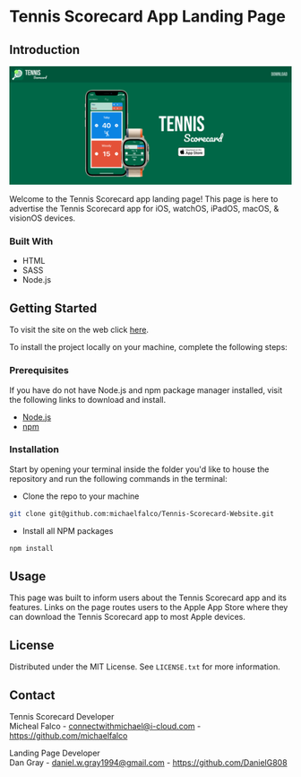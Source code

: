 # Tennis Scorecard App Landing Page

## Introduction

![App-Screenshot](./src/Resources/Readme/Landing-Page-Screenshot.png)

Welcome to the Tennis Scorecard app landing page! This page is here to advertise the Tennis Scorecard app for iOS, watchOS, iPadOS, macOS, & visionOS devices.

### Built With

- HTML
- SASS
- Node.js

## Getting Started

To visit the site on the web click [here](https://tennisscorecard.app/).

To install the project locally on your machine, complete the following steps:

### Prerequisites

If you have do not have Node.js and npm package manager installed, visit the following links to download and install.

- [Node.js](https://nodejs.org)
- [npm](https://docs.npmjs.com/cli/v8/commands/npm-install)

### Installation

Start by opening your terminal inside the folder you'd like to house the repository and run the following commands in the terminal:

- Clone the repo to your machine

```sh
git clone git@github.com:michaelfalco/Tennis-Scorecard-Website.git
```

- Install all NPM packages

```sh
npm install
```

## Usage

This page was built to inform users about the Tennis Scorecard app and its features. Links on the page routes users to the Apple App Store where they can download the Tennis Scorecard app to most Apple devices.

## License

Distributed under the MIT License. See `LICENSE.txt` for more information.

## Contact

Tennis Scorecard Developer <br>
Micheal Falco - connectwithmichael@i-cloud.com - https://github.com/michaelfalco

Landing Page Developer <br>
Dan Gray - daniel.w.gray1994@gmail.com - https://github.com/DanielG808
